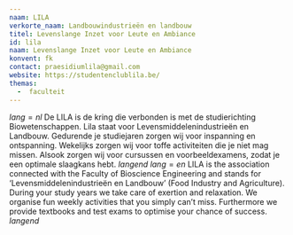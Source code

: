 ```yaml
---
naam: LILA
verkorte_naam: Landbouwindustrieën en landbouw
titel: Levenslange Inzet voor Leute en Ambiance
id: lila
naam: Levenslange Inzet voor Leute en Ambiance
konvent: fk
contact: praesidiumlila@gmail.com
website: https://studentenclublila.be/
themas:
  -  faculteit
---
```


$lang=nl$
De LILA is de kring die verbonden is met de studierichting Biowetenschappen. Lila staat voor Levensmiddelenindustrieën en Landbouw. Gedurende je studiejaren zorgen wij voor inspanning en ontspanning. Wekelijks zorgen wij voor toffe activiteiten die je niet mag missen. Alsook zorgen wij voor cursussen en voorbeeldexamens, zodat je een optimale slaagkans hebt.
$langend$ 
$lang=en$ 
LILA is the association connected with the Faculty of Bioscience Engineering and stands for ‘Levensmiddelenindustrieën en Landbouw’ (Food Industry and Agriculture). During your study years we take care of exertion and relaxation. We organise fun weekly activities that you simply can’t miss. Furthermore we provide textbooks and test exams to optimise your chance of success. 
$langend$
